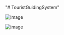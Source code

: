 "# TouristGuidingSystem" 


![image](https://user-images.githubusercontent.com/65791695/214774338-5dc1095e-656d-448e-a78b-aea606bc33e2.png)

![image](https://user-images.githubusercontent.com/65791695/214774857-e94b50f9-3067-403b-ab1b-a69be52f2f6a.png)
